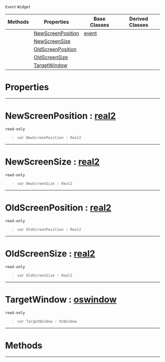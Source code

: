  `Event` `Widget`



|Methods|Properties|Base Classes|Derived Classes|
|---|---|---|---|
| |[ NewScreenPosition](https://github.com/zeroengineteam/ZeroDocs/code_reference/class_reference/mainwindowtransformevent.markdown#newscreenposition-zero-e)|[event](https://github.com/zeroengineteam/ZeroDocs/code_reference/class_reference/event.markdown)| |
| |[ NewScreenSize](https://github.com/zeroengineteam/ZeroDocs/code_reference/class_reference/mainwindowtransformevent.markdown#newscreensize-zero-engin)| | |
| |[ OldScreenPosition](https://github.com/zeroengineteam/ZeroDocs/code_reference/class_reference/mainwindowtransformevent.markdown#oldscreenposition-zero-e)| | |
| |[ OldScreenSize](https://github.com/zeroengineteam/ZeroDocs/code_reference/class_reference/mainwindowtransformevent.markdown#oldscreensize-zero-engin)| | |
| |[ TargetWindow](https://github.com/zeroengineteam/ZeroDocs/code_reference/class_reference/mainwindowtransformevent.markdown#targetwindow-zero-engine)| | |


 #  Properties


---  
 #  NewScreenPosition : [real2](https://github.com/zeroengineteam/ZeroDocs/code_reference/zilch_base_types/real2.markdown)

 `read-only`

> 
> ``` lang=cpp, name=Zilch
> var NewScreenPosition : Real2


---  
 #  NewScreenSize : [real2](https://github.com/zeroengineteam/ZeroDocs/code_reference/zilch_base_types/real2.markdown)

 `read-only`

> 
> ``` lang=cpp, name=Zilch
> var NewScreenSize : Real2


---  
 #  OldScreenPosition : [real2](https://github.com/zeroengineteam/ZeroDocs/code_reference/zilch_base_types/real2.markdown)

 `read-only`

> 
> ``` lang=cpp, name=Zilch
> var OldScreenPosition : Real2


---  
 #  OldScreenSize : [real2](https://github.com/zeroengineteam/ZeroDocs/code_reference/zilch_base_types/real2.markdown)

 `read-only`

> 
> ``` lang=cpp, name=Zilch
> var OldScreenSize : Real2


---  
 #  TargetWindow : [oswindow](https://github.com/zeroengineteam/ZeroDocs/code_reference/class_reference/oswindow.markdown)

 `read-only`

> 
> ``` lang=cpp, name=Zilch
> var TargetWindow : OsWindow


---  
 #  Methods


---  
 

 